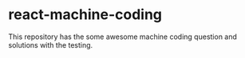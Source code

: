 # react-machine-coding

This repository has the some awesome machine coding question and solutions with the testing.